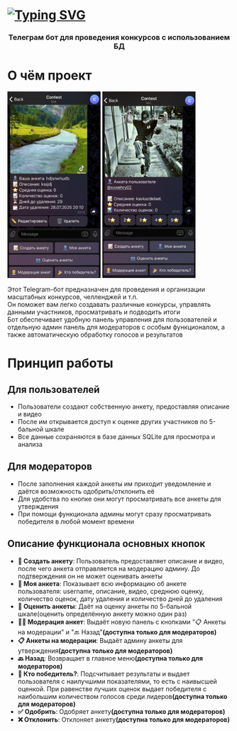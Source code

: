 <!-- Improved compatibility of back to top link: See: https://github.com/othneildrew/Best-README-Template/pull/73 -->
<a id="readme-top"></a>
<!--
*** Thanks for checking out the Best-README-Template. If you have a suggestion
*** that would make this better, please fork the repo and create a pull request
*** or simply open an issue with the tag "enhancement".
*** Don't forget to give the project a star!
*** Thanks again! Now go create something AMAZING! :D
-->



<!-- PROJECT SHIELDS -->
<!--
*** I'm using markdown "reference style" links for readability.
*** Reference links are enclosed in brackets [ ] instead of parentheses ( ).
*** See the bottom of this document for the declaration of the reference variables
*** for contributors-url, forks-url, etc. This is an optional, concise syntax you may use.
*** https://www.markdownguide.org/basic-syntax/#reference-style-links
-->






[![Typing SVG](https://readme-typing-svg.demolab.com/?duration=4500&color=FFFFFF&center=True&width=1100&height=74&size=46&font=Tektur&lines=ContestVideos_bot)](https://git.io/typing-svg)
============================================================================================================================

<div align="center">
  <h3 align="center">Телеграм бот для проведения конкурсов <b>с использованием БД</b></h3>
</div>


<!-- ABOUT THE PROJECT -->
# О чём проект

<div>   
  <img src="logo.jpg" alt="Logo" width="210" height="420">  
  <img src="logo2.jpg" alt="Logo" width="210" height="420">  
</div>

Этот Telegram-бот предназначен для проведения и организации масштабных конкурсов, челленджей и т.п.<br>
Он поможет вам легко создавать различные конкурсы, управлять данными участников, просматривать и подводить итоги<br>
Бот обеспечивает удобную панель управления для пользователей и отдельную админ панель для модераторов с особым функционалом, а также автоматическую обработку голосов и результатов

# Принцип работы

## Для пользователей
* Пользователи создают собственную анкету, предоставляя описание и видео
* После им открывается доступ к оценке других участников по 5-бальной шкале
* Все данные сохраняются в базе данных SQLite для просмотра и анализа
  
## Для модераторов
* После заполнения каждой анкеты им приходит уведомление и даётся возможность одобрить/отклонить её
* Для удобства по кнопке они могут просматривать все анкеты для утверждения
* При помощи функционала админы могут сразу просматривать победителя в любой момент времени

<!-- GETTING STARTED -->
## Описание функционала основных кнопок
* <b>📝 Создать анкету</b>: Пользователь предоставляет описание и видео, после чего анкета отправляется на модерацию админу. До подтверждения он не может оценивать анкеты
* <b>👤 Моя анкета</b>: Показывает всю информацию об анкете пользователя: username, описание, видео, среднюю оценку, количество оценок, дату удаления и количество дней до удаления
* <b>👥 Оценить анкеты</b>: Даёт на оценку анкеты по 5-бальной шкале(оценить определённую анкету можно один раз)
* <b>👨‍💼 Модерация анкет</b>: Выдаёт новую панель с кнопками "📋 Анкеты на модерации" и "🔙 Назад"<b>(доступна только для модераторов)</b>
* <b>📋 Анкеты на модерации</b>: Выдаёт админу анкеты для утверждения<b>(доступна только для модераторов)</b>
* <b>🔙 Назад</b>: Возвращает в главное меню<b>(доступна только для модераторов)</b>
* <b>🎉 Кто победитель?</b>: Подсчитывает результаты и выдает пользователя с наилучшими показателями, то есть с наивысшей оценкой. При равенстве лучших оценок выдает победителя с наибольшим количеством голосов среди лидеров<b>(доступна только для модераторов)</b>
* <b>✅ Одобрить</b>: Одобряет анкету<b>(доступна только для модераторов)</b>
* <b>❌ Отклонить</b>: Отклоняет анкету<b>(доступна только для модераторов)</b>



<!-- MARKDOWN LINKS & IMAGES -->
<!-- https://www.markdownguide.org/basic-syntax/#reference-style-links -->
[contributors-shield]: https://img.shields.io/github/contributors/othneildrew/Best-README-Template.svg?style=for-the-badge
[contributors-url]: https://github.com/othneildrew/Best-README-Template/graphs/contributors
[forks-shield]: https://img.shields.io/github/forks/othneildrew/Best-README-Template.svg?style=for-the-badge
[forks-url]: https://github.com/othneildrew/Best-README-Template/network/members
[stars-shield]: https://img.shields.io/github/stars/othneildrew/Best-README-Template.svg?style=for-the-badge
[stars-url]: https://github.com/othneildrew/Best-README-Template/stargazers
[issues-shield]: https://img.shields.io/github/issues/othneildrew/Best-README-Template.svg?style=for-the-badge
[issues-url]: https://github.com/othneildrew/Best-README-Template/issues
[license-shield]: https://img.shields.io/github/license/othneildrew/Best-README-Template.svg?style=for-the-badge
[license-url]: https://github.com/othneildrew/Best-README-Template/blob/master/LICENSE.txt
[linkedin-shield]: https://img.shields.io/badge/-LinkedIn-black.svg?style=for-the-badge&logo=linkedin&colorB=555
[linkedin-url]: https://linkedin.com/in/othneildrew
[product-screenshot]: images/screenshot.png
[Next.js]: https://img.shields.io/badge/next.js-000000?style=for-the-badge&logo=nextdotjs&logoColor=white
[Next-url]: https://nextjs.org/
[React.js]: https://img.shields.io/badge/React-20232A?style=for-the-badge&logo=react&logoColor=61DAFB
[React-url]: https://reactjs.org/
[Vue.js]: https://img.shields.io/badge/Vue.js-35495E?style=for-the-badge&logo=vuedotjs&logoColor=4FC08D
[Vue-url]: https://vuejs.org/
[Angular.io]: https://img.shields.io/badge/Angular-DD0031?style=for-the-badge&logo=angular&logoColor=white
[Angular-url]: https://angular.io/
[Svelte.dev]: https://img.shields.io/badge/Svelte-4A4A55?style=for-the-badge&logo=svelte&logoColor=FF3E00
[Svelte-url]: https://svelte.dev/
[Laravel.com]: https://img.shields.io/badge/Laravel-FF2D20?style=for-the-badge&logo=laravel&logoColor=white
[Laravel-url]: https://laravel.com
[Bootstrap.com]: https://img.shields.io/badge/Bootstrap-563D7C?style=for-the-badge&logo=bootstrap&logoColor=white
[Bootstrap-url]: https://getbootstrap.com
[JQuery.com]: https://img.shields.io/badge/jQuery-0769AD?style=for-the-badge&logo=jquery&logoColor=white
[JQuery-url]: https://jquery.com 
